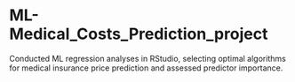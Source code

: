 # ML-Medical_Costs_Prediction_project
Conducted ML regression analyses in RStudio, selecting optimal algorithms for medical insurance price prediction and assessed predictor importance.
